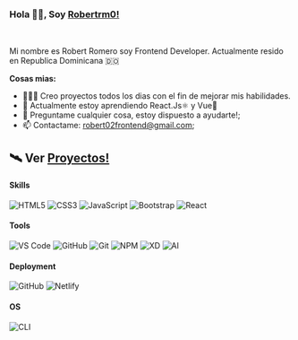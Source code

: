 ### Hola 👋🏽, Soy [Robertrm0!](https://github.com/Robertrm0) 

<br/>

Mi nombre es Robert Romero soy Frontend Developer. Actualmente resido en Republica Dominicana 🇩🇴



**Cosas mias:**

- 👨🏽‍💻 Creo proyectos todos los dias con el fin de mejorar mis habilidades.
- 🌱 Actualmente estoy aprendiendo React.Js⚛ y Vue💚
- 💬 Preguntame cualquier cosa, estoy dispuesto a ayudarte!;
- 📫 Contactame: robert02frontend@gmail.com;

## 🛰 Ver [Proyectos!](https://robertrm0.github.io/) 

#### Skills
![HTML5](https://img.shields.io/badge/-HTML5-%23E44D27?style=flat-square&logo=html5&logoColor=ffffff)
![CSS3](https://img.shields.io/badge/-CSS3-%231572B6?style=flat-square&logo=css3)
![JavaScript](https://img.shields.io/badge/-JavaScript-f7df1e?style=flat-square&logo=javascript&logoColor=white)
![Bootstrap](https://img.shields.io/badge/-Bootstrap-563D7C?style=flat-square&logo=bootstrap)
![React](https://img.shields.io/badge/-React-007ACC?style=flat-square&logo=react&logoColor=ffffff)

#### Tools
![VS Code](http://img.shields.io/badge/-VS%20Code-007ACC?style=flat-square&logo=visual-studio-code&logoColor=ffffff)
![GitHub](https://img.shields.io/badge/-GitHub-181717?style=flat-square&logo=github)
![Git](https://img.shields.io/badge/-Git-%23F05032?style=flat-square&logo=git&logoColor=ffffff)
![NPM](https://img.shields.io/badge/-NPM-cb3837?style=flat-square&logo=npm&logoColor=ffffff)
![XD](https://img.shields.io/badge/-Adobe%20XD-470137?style=flat-square&logo=adobe-xd&logoColor=ffffff)
![AI](https://img.shields.io/badge/-Illustrator-330000?style=flat-square&logo=adobe-illustrator&logoColor=ffffff)

#### Deployment
![GitHub](https://img.shields.io/badge/-GitHub%20Pages-181717?style=flat-square&logo=github)
![Netlify](https://img.shields.io/badge/-Netlify-00c0b0?style=flat-square&logo=netlify&logoColor=ffffff)

#### OS
![CLI](http://img.shields.io/badge/-Windows-007ACC?style=flat-square&logo=windows&logoColor=ffffff)
